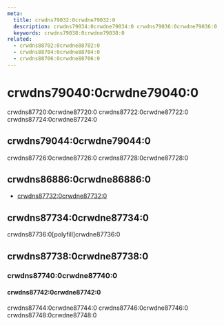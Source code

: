 ```yaml
---
meta:
  title: crwdns79032:0crwdne79032:0
  description: crwdns79034:0crwdne79034:0 crwdns79036:0crwdne79036:0
  keywords: crwdns79038:0crwdne79038:0
related:
  - crwdns88702:0crwdne88702:0
  - crwdns88704:0crwdne88704:0
  - crwdns88706:0crwdne88706:0
---
```


# crwdns79040:0crwdne79040:0

crwdns87720:0crwdne87720:0 crwdns87722:0crwdne87722:0 crwdns87724:0crwdne87724:0

<entry-ad />

## crwdns79044:0crwdne79044:0

crwdns87726:0crwdne87726:0 crwdns87728:0crwdne87728:0

<example file="v-intersect/usage" />

## crwdns86886:0crwdne86886:0

- [crwdns87732:0crwdne87732:0](crwdns87730:0crwdne87730:0)

## crwdns87734:0crwdne87734:0

<alert type="info">
  crwdns87736:0[polyfill]crwdne87736:0
</alert>

## crwdns87738:0crwdne87738:0

### crwdns87740:0crwdne87740:0

#### crwdns87742:0crwdne87742:0

crwdns87744:0crwdne87744:0 crwdns87746:0crwdne87746:0 crwdns87748:0crwdne87748:0

<example file="v-intersect/prop-options" />

<backmatter />
